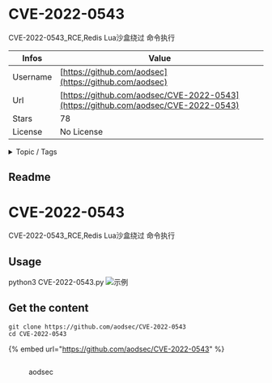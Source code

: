 # CVE-2022-0543

CVE-2022-0543_RCE,Redis Lua沙盒绕过 命令执行

| Infos    | Value                                                              |
| -------- | -------------------------------------------------------------------|
| Username | [https://github.com/aodsec](https://github.com/aodsec) |
| Url      | [https://github.com/aodsec/CVE-2022-0543](https://github.com/aodsec/CVE-2022-0543)                                               |
| Stars    | 78                                                          |
| License  | No License                                                        |

<details>

<summary>Topic / Tags</summary>



</details>

## Readme

# CVE-2022-0543
CVE-2022-0543_RCE,Redis Lua沙盒绕过 命令执行
## Usage

python3 CVE-2022-0543.py
![示例](https://github.com/aodsec/CVE-2022-0543/blob/main/1.jpg)



## Get the content

```
git clone https://github.com/aodsec/CVE-2022-0543
cd CVE-2022-0543
```

{% embed url="https://github.com/aodsec/CVE-2022-0543" %}

<figure><img src="https://avatars.githubusercontent.com/u/96908273?v=4" alt=""><figcaption><p>aodsec</p></figcaption></figure>
